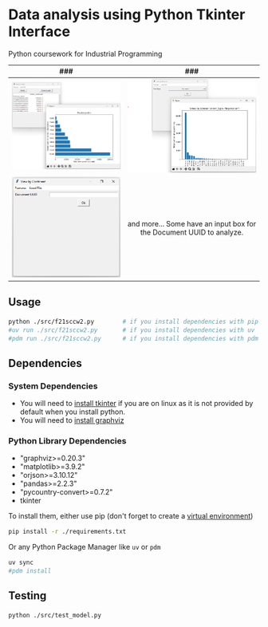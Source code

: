 # Data analysis using Python Tkinter Interface

Python coursework for Industrial Programming

| ###   | ###   |
| :---: | :---: |
| ![](./_images/reader_profile.png) | ![](./_images/browser_user_agent.png) |
| ![](./_images/continent.png) | and more... Some have an input box for the Document UUID to analyze. |

## Usage

```bash
python ./src/f21sccw2.py        # if you install dependencies with pip
#uv run ./src/f21sccw2.py       # if you install dependencies with uv
#pdm run ./src/f21sccw2.py      # if you install dependencies with pdm
```

## Dependencies

### System Dependencies

- You will need to [install tkinter](https://www.geeksforgeeks.org/how-to-install-tkinter-on-linux/) if you are on linux as it is not provided by default when you install python.
- You will need to [install graphviz](https://graphviz.org/download/)

### Python Library Dependencies

- "graphviz>=0.20.3"
- "matplotlib>=3.9.2"
- "orjson>=3.10.12"
- "pandas>=2.2.3"
- "pycountry-convert>=0.7.2"
- tkinter

To install them, either use pip (don't forget to create a [virtual environment](https://docs.python.org/3/library/venv.html))
```bash
pip install -r ./requirements.txt
```
Or any Python Package Manager like `uv` or `pdm`
```bash
uv sync
#pdm install
```

## Testing

```bash
python ./src/test_model.py
```
